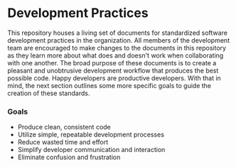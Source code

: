 Development Practices
=============

This repository houses a living set of documents for standardized software development practices in the organization. All members of the development team are encouraged to make changes to the documents in this repository as they learn more about what does and doesn't work when collaborating with one another. The broad purpose of these documents is to create a pleasant and unobtrusive development workflow that produces the best possible code. Happy developers are productive developers. With that in mind, the next section outlines some more specific goals to guide the creation of these standards.

### Goals

- Produce clean, consistent code
- Utilize simple, repeatable development processes
- Reduce wasted time and effort
- Simplify developer communication and interaction
- Eliminate confusion and frustration
